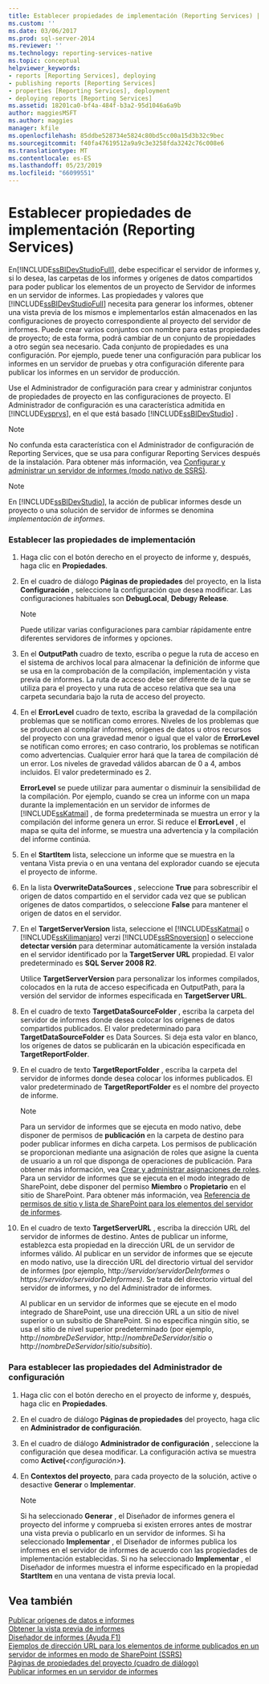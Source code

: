 ```yaml
---
title: Establecer propiedades de implementación (Reporting Services) | Microsoft Docs
ms.custom: ''
ms.date: 03/06/2017
ms.prod: sql-server-2014
ms.reviewer: ''
ms.technology: reporting-services-native
ms.topic: conceptual
helpviewer_keywords:
- reports [Reporting Services], deploying
- publishing reports [Reporting Services]
- properties [Reporting Services], deployment
- deploying reports [Reporting Services]
ms.assetid: 18201ca0-bf4a-484f-b3a2-95d1046a6a9b
author: maggiesMSFT
ms.author: maggies
manager: kfile
ms.openlocfilehash: 85ddbe528734e5824c80bd5cc00a15d3b32c9bec
ms.sourcegitcommit: f40fa47619512a9a9c3e3258fda3242c76c008e6
ms.translationtype: MT
ms.contentlocale: es-ES
ms.lasthandoff: 05/23/2019
ms.locfileid: "66099551"
---
```

# <a name="set-deployment-properties-reporting-services"></a>Establecer propiedades de implementación (Reporting Services)
  En[!INCLUDE[ssBIDevStudioFull](../../includes/ssbidevstudiofull-md.md)], debe especificar el servidor de informes y, si lo desea, las carpetas de los informes y orígenes de datos compartidos para poder publicar los elementos de un proyecto de Servidor de informes en un servidor de informes. Las propiedades y valores que [!INCLUDE[ssBIDevStudioFull](../../includes/ssbidevstudiofull-md.md)] necesita para generar los informes, obtener una vista previa de los mismos e implementarlos están almacenados en las configuraciones de proyecto correspondiente al proyecto del servidor de informes. Puede crear varios conjuntos con nombre para estas propiedades de proyecto; de esta forma, podrá cambiar de un conjunto de propiedades a otro según sea necesario. Cada conjunto de propiedades es una configuración. Por ejemplo, puede tener una configuración para publicar los informes en un servidor de pruebas y otra configuración diferente para publicar los informes en un servidor de producción.  
  
 Use el Administrador de configuración para crear y administrar conjuntos de propiedades de proyecto en las configuraciones de proyecto. El Administrador de configuración es una característica admitida en [!INCLUDE[vsprvs](../../includes/vsprvs-md.md)], en el que está basado [!INCLUDE[ssBIDevStudio](../../includes/ssbidevstudio-md.md)] .  
  
> [!NOTE]  
>  No confunda esta característica con el Administrador de configuración de Reporting Services, que se usa para configurar Reporting Services después de la instalación. Para obtener más información, vea [Configurar y administrar un servidor de informes &#40;modo nativo de SSRS&#41;](../report-server/configure-and-administer-a-report-server-ssrs-native-mode.md).  
  
> [!NOTE]  
>  En [!INCLUDE[ssBIDevStudio](../../includes/ssbidevstudio-md.md)], la acción de publicar informes desde un proyecto o una solución de servidor de informes se denomina *implementación de informes*.  
  
### <a name="to-set-deployment-properties"></a>Establecer las propiedades de implementación  
  
1.  Haga clic con el botón derecho en el proyecto de informe y, después, haga clic en **Propiedades**.  
  
2.  En el cuadro de diálogo **Páginas de propiedades** del proyecto, en la lista **Configuración** , seleccione la configuración que desea modificar. Las configuraciones habituales son **DebugLocal**, **Debug**y **Release**.  
  
    > [!NOTE]  
    >  Puede utilizar varias configuraciones para cambiar rápidamente entre diferentes servidores de informes y opciones.  
  
3.  En el **OutputPath** cuadro de texto, escriba o pegue la ruta de acceso en el sistema de archivos local para almacenar la definición de informe que se usa en la comprobación de la compilación, implementación y vista previa de informes. La ruta de acceso debe ser diferente de la que se utiliza para el proyecto y una ruta de acceso relativa que sea una carpeta secundaria bajo la ruta de acceso del proyecto.  
  
4.  En el **ErrorLevel** cuadro de texto, escriba la gravedad de la compilación problemas que se notifican como errores. Niveles de los problemas que se producen al compilar informes, orígenes de datos u otros recursos del proyecto con una gravedad menor o igual que el valor de **ErrorLevel** se notifican como errores; en caso contrario, los problemas se notifican como advertencias. Cualquier error hará que la tarea de compilación dé un error. Los niveles de gravedad válidos abarcan de 0 a 4, ambos incluidos. El valor predeterminado es 2.  
  
     **ErrorLevel** se puede utilizar para aumentar o disminuir la sensibilidad de la compilación. Por ejemplo, cuando se crea un informe con un mapa durante la implementación en un servidor de informes de [!INCLUDE[ssKatmai](../../includes/sskatmai-md.md)] , de forma predeterminada se muestra un error y la compilación del informe genera un error. Si reduce el **ErrorLevel** , el mapa se quita del informe, se muestra una advertencia y la compilación del informe continúa.  
  
5.  En el **StartItem** lista, seleccione un informe que se muestra en la ventana Vista previa o en una ventana del explorador cuando se ejecuta el proyecto de informe.  
  
6.  En la lista **OverwriteDataSources** , seleccione **True** para sobrescribir el origen de datos compartido en el servidor cada vez que se publican orígenes de datos compartidos, o seleccione **False** para mantener el origen de datos en el servidor.  
  
7.  En el **TargetServerVersion** lista, seleccione el [!INCLUDE[ssKatmai](../../includes/sskatmai-md.md)] o [!INCLUDE[ssKilimanjaro](../../includes/sskilimanjaro-md.md)] verzi [!INCLUDE[ssRSnoversion](../../includes/ssrsnoversion-md.md)] o seleccione **detectar versión** para determinar automáticamente la versión instalada en el servidor identificado por la **TargetServer URL** propiedad. El valor predeterminado es **SQL Server 2008 R2**.  
  
     Utilice **TargetServerVersion** para personalizar los informes compilados, colocados en la ruta de acceso especificada en OutputPath, para la versión del servidor de informes especificada en **TargetServer URL**.  
  
8.  En el cuadro de texto **TargetDataSourceFolder** , escriba la carpeta del servidor de informes donde desea colocar los orígenes de datos compartidos publicados. El valor predeterminado para **TargetDataSourceFolder** es Data Sources. Si deja esta valor en blanco, los orígenes de datos se publicarán en la ubicación especificada en **TargetReportFolder**.  
  
9. En el cuadro de texto **TargetReportFolder** , escriba la carpeta del servidor de informes donde desea colocar los informes publicados. El valor predeterminado de **TargetReportFolder** es el nombre del proyecto de informe.  
  
    > [!NOTE]  
    >  Para un servidor de informes que se ejecuta en modo nativo, debe disponer de permisos de **publicación** en la carpeta de destino para poder publicar informes en dicha carpeta. Los permisos de publicación se proporcionan mediante una asignación de roles que asigne la cuenta de usuario a un rol que disponga de operaciones de publicación. Para obtener más información, vea [Crear y administrar asignaciones de roles](../security/create-and-manage-role-assignments.md). Para un servidor de informes que se ejecuta en el modo integrado de SharePoint, debe disponer del permiso **Miembro** o **Propietario** en el sitio de SharePoint. Para obtener más información, vea [Referencia de permisos de sitio y lista de SharePoint para los elementos del servidor de informes](../security/sharepoint-site-and-list-permission-reference-for-report-server-items.md).  
  
10. En el cuadro de texto **TargetServerURL** , escriba la dirección URL del servidor de informes de destino. Antes de publicar un informe, establezca esta propiedad en la dirección URL de un servidor de informes válido. Al publicar en un servidor de informes que se ejecute en modo nativo, use la dirección URL del directorio virtual del servidor de informes (por ejemplo, http:*//servidor/servidorDeInformes* o https:*//servidor/servidorDeInformes)*. Se trata del directorio virtual del servidor de informes, y no del Administrador de informes.  
  
     Al publicar en un servidor de informes que se ejecute en el modo integrado de SharePoint, use una dirección URL a un sitio de nivel superior o un subsitio de SharePoint. Si no especifica ningún sitio, se usa el sitio de nivel superior predeterminado (por ejemplo, http://*nombreDeServidor*, http://*nombreDeServidor*/*sitio* o http://*nombreDeServidor*/*sitio*/*subsitio*).  
  
### <a name="to-set-configuration-manager-properties"></a>Para establecer las propiedades del Administrador de configuración  
  
1.  Haga clic con el botón derecho en el proyecto de informe y, después, haga clic en **Propiedades**.  
  
2.  En el cuadro de diálogo **Páginas de propiedades** del proyecto, haga clic en **Administrador de configuración**.  
  
3.  En el cuadro de diálogo **Administrador de configuración** , seleccione la configuración que desea modificar. La configuración activa se muestra como **Active(***\<configuración>***)**.  
  
4.  En **Contextos del proyecto**, para cada proyecto de la solución, active o desactive **Generar** o **Implementar**.  
  
    > [!NOTE]  
    >  Si ha seleccionado **Generar** , el Diseñador de informes genera el proyecto del informe y comprueba si existen errores antes de mostrar una vista previa o publicarlo en un servidor de informes. Si ha seleccionado **Implementar** , el Diseñador de informes publica los informes en el servidor de informes de acuerdo con las propiedades de implementación establecidas. Si no ha seleccionado **Implementar** , el Diseñador de informes muestra el informe especificado en la propiedad **StartItem** en una ventana de vista previa local.  
  
## <a name="see-also"></a>Vea también  
 [Publicar orígenes de datos e informes](../reports/publishing-data-sources-and-reports.md)   
 [Obtener la vista previa de informes](../reports/previewing-reports.md)   
 [Diseñador de informes (Ayuda F1)](report-designer-f1-help.md)   
 [Ejemplos de dirección URL para los elementos de informe publicados en un servidor de informes en modo de SharePoint &#40;SSRS&#41;](url-examples-for-items-on-a-report-server-sharepoint-mode.md)   
 [Páginas de propiedades del proyecto (cuadro de diálogo)](project-property-pages-dialog-box.md)   
 [Publicar informes en un servidor de informes](../reports/publishing-reports-to-a-report-server.md)  
  
  

